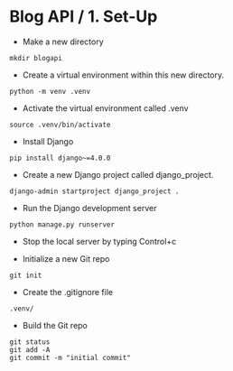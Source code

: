 Blog API / 1. Set-Up
========================================================

* Make a new directory

```shell
mkdir blogapi
```

* Create a virtual environment within this new directory. 

```shell
python -m venv .venv
```

* Activate the virtual environment called .venv
```shell
source .venv/bin/activate
```

* Install Django
```shell
pip install django~=4.0.0
```

* Create a new Django project called django_project. 
```shell
django-admin startproject django_project .
```


* Run the Django development server
```shell
python manage.py runserver
```

* Stop the local server by typing Control+c

* Initialize a new Git repo
```shell
git init
```

* Create the .gitignore file
```.gitignore
.venv/
```

* Build the Git repo
```shell
git status
git add -A
git commit -m "initial commit"
```